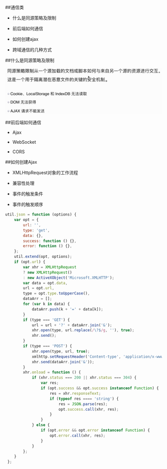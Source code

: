 ##通信类

- 什么是同源策略及限制

- 前后端如何通信

- 如何创建ajax

- 跨域通信的几种方式




##什么是同源策略及限制

![](/assets/360截图20171214160936014.jpg)




##前后端如何通信

- Ajax

- WebSocket

- CORS




##如何创建Ajax

- XMLHttpRequest对象的工作流程

- 兼容性处理

- 事件的触发条件

- 事件的触发顺序

```js
util.json = function (options) {
 	var opt = {
 		url: '',
 		type: 'get',
 		data: {},
 		success: function () {},
 		error: function () {},
 	};
 	util.extend(opt, options);
 	if (opt.url) {
 		var xhr = XMLHttpRequest
 		? new XMLHttpRequest()
 		: new ActiveXObject('Microsoft.XMLHTTP');
 		var data = opt.data,
 		url = opt.url,
 		type = opt.type.toUpperCase(),
 		dataArr = [];
 		for (var k in data) {
 			dataArr.push(k + '=' + data[k]);
 		}
 		if (type === 'GET') {
 			url = url + '?' + dataArr.join('&');
 			xhr.open(type, url.replace(/\?$/g, ''), true);
 			xhr.send();
 		}
 		if (type === 'POST') {
 			xhr.open(type, url, true);
 			xmlhttp.setRequestHeader('Content-type', 'application/x-www-form-urlencoded');
 			xhr.send(dataArr.join('&'));
 		}
 		xhr.onload = function () {
 			if (xhr.status === 200 || xhr.status === 304) {
 				var res;
 				if (opt.success && opt.success instanceof Function) {
 					res = xhr.responseText;
 					if (typeof res ==== 'string') {
 						res = JSON.parse(res);
 						opt.success.call(xhr, res);
 					}
 				}
 			} else {
 				if (opt.error && opt.error instanceof Function) {
 					opt.error.call(xhr, res);
 				}
 			}
 		};
 	}
 };
```














